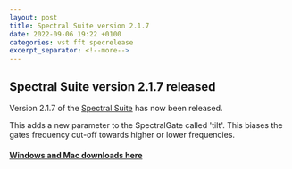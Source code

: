```yaml
---
layout: post
title: Spectral Suite version 2.1.7
date: 2022-09-06 19:22 +0100
categories: vst fft specrelease
excerpt_separator: <!--more-->
---
```


<section>
<h1>Spectral Suite version 2.1.7 released</h1>
<p>Version 2.1.7 of the <a href="/spectralsuite">Spectral Suite</a> has now been released.</p>
<!--more-->

<p>This adds a new parameter to the SpectralGate called 'tilt'. This biases the gates frequency cut-off towards higher or lower frequencies.</p>
<a href="https://github.com/andrewreeman/SpectralSuite/releases/tag/v2.1.7"><h4>Windows and Mac downloads here</h4></a>

</section>
